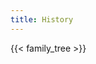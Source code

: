```yaml
---
title: History
---
```


<!-- 

https://balkan.app/FamilyTreeJS/Docs/GettingStarted
https://balkan.app/FamilyTreeJS/API/interfaces/FamilyTree.options

Add images:
https://balkan.app/FamilyTreeJS/Docs/Fields

-->

{{< family_tree >}}

